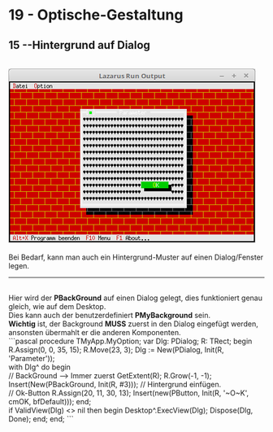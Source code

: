 # 19 - Optische-Gestaltung
## 15 --Hintergrund auf Dialog
<br>
<img src="image.png" alt="Selfhtml"><br><br>
Bei Bedarf, kann man auch ein Hintergrund-Muster auf einen Dialog/Fenster legen.<br>
<hr><br>
Hier wird der <b>PBackGround</b> auf einen Dialog gelegt, dies funktioniert genau gleich, wie auf dem Desktop.<br>
Dies kann auch der benutzerdefiniert <b>PMyBackground</b> sein.<br>
<b>Wichtig</b> ist, der Background <b>MUSS</b> zuerst in den Dialog eingefügt werden,<br>
ansonsten übermahlt er die anderen Komponenten.<br>
```pascal
  procedure TMyApp.MyOption;
  var
    Dlg: PDialog;
    R: TRect;
  begin
    R.Assign(0, 0, 35, 15);
    R.Move(23, 3);
    Dlg := New(PDialog, Init(R, 'Parameter'));
<br>
    with Dlg^ do begin
<br>
      // BackGround --> Immer zuerst
      GetExtent(R);
      R.Grow(-1, -1);
      Insert(New(PBackGround, Init(R, #3)));  // Hintergrund einfügen.
<br>
      // Ok-Button
      R.Assign(20, 11, 30, 13);
      Insert(new(PButton, Init(R, '~O~K', cmOK, bfDefault)));
    end;
<br>
    if ValidView(Dlg) <> nil then begin
      Desktop^.ExecView(Dlg);
      Dispose(Dlg, Done);
    end;
  end;
```
<br>
